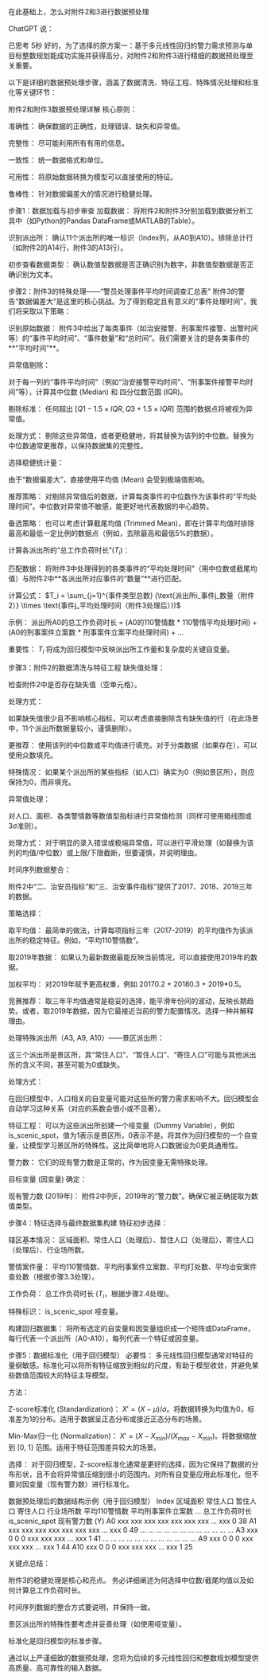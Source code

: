 

在此基础上，怎么对附件2和3进行数据预处理

ChatGPT 说：

已思考 5秒
好的，为了选择的原方案一：基于多元线性回归的警力需求预测与单目标整数规划能成功实施并获得高分，对附件2和附件3进行精细的数据预处理至关重要。

以下是详细的数据预处理步骤，涵盖了数据清洗、特征工程、特殊情况处理和标准化等关键环节：

附件2和附件3数据预处理详解
核心原则：

准确性： 确保数据的正确性，处理错误、缺失和异常值。

完整性： 尽可能利用所有有用的信息。

一致性： 统一数据格式和单位。

可用性： 将原始数据转换为模型可以直接使用的特征。

鲁棒性： 针对数据偏差大的情况进行稳健处理。

步骤1：数据加载与初步审查
加载数据： 将附件2和附件3分别加载到数据分析工具中（如Python的Pandas DataFrame或MATLAB的Table）。

识别派出所： 确认11个派出所的唯一标识（Index列，从A0到A10）。排除总计行（如附件2的A14行，附件3的A13行）。

初步查看数据类型： 确认数值型数据是否正确识别为数字，非数值型数据是否正确识别为文本。

步骤2：附件3的特殊处理——“警员处理事件平均时间调查汇总表”
附件3的警告“数据偏差大”是这里的核心挑战。为了得到稳定且有意义的“事件处理时间”，我们将采取以下策略：

识别原始数据： 附件3中给出了每类事件（如治安接警、刑事案件接警、出警时间等）的“事件平均时间”、“事件数量”和“总时间”。我们需要关注的是各类事件的**“平均时间”**。

异常值剔除：

对于每一列的“事件平均时间”（例如“治安接警平均时间”、“刑事案件接警平均时间”等），计算其中位数 (Median) 和 四分位数范围 (IQR)。

剔除标准： 任何超出 $[Q1 - 1.5 \times IQR, Q3 + 1.5 \times IQR]$ 范围的数据点将被视为异常值。

处理方式： 剔除这些异常值，或者更稳健地，将其替换为该列的中位数。替换为中位数通常更推荐，以保持数据集的完整性。

选择稳健统计量：

由于“数据偏差大”，直接使用平均值 (Mean) 会受到极端值影响。

推荐策略： 对剔除异常值后的数据，计算每类事件的中位数作为该事件的“平均处理时间”。中位数对异常值不敏感，能更好地代表数据的中心趋势。

备选策略： 也可以考虑计算截尾均值 (Trimmed Mean)，即在计算平均值时排除最高和最低一定比例的数据点（例如，去除最高和最低5%的数据）。

计算各派出所的“总工作负荷时长”($T_i$)：

匹配数据： 将附件3中处理得到的各类事件的“平均处理时间”（用中位数或截尾均值）与附件2中**各派出所对应事件的“数量”**进行匹配。

计算公式：
$T_i = \sum_{j=1}^{事件类型总数} (\text{派出所i_事件j_数量（附件2）} \times \text{事件j_平均处理时间（附件3处理后）})$

示例： 派出所A0的总工作负荷时长 = (A0的110警情数 * 110警情平均处理时间) + (A0的刑事案件立案数 * 刑事案件立案平均处理时间) + ...

重要性： $T_i$ 将成为回归模型中反映派出所工作量和复杂度的关键自变量。

步骤3：附件2的数据清洗与特征工程
缺失值处理：

检查附件2中是否存在缺失值（空单元格）。

处理方式：

如果缺失值很少且不影响核心指标，可以考虑直接删除含有缺失值的行（在此场景中，11个派出所数据量较小，谨慎删除）。

更推荐： 使用该列的中位数或平均值进行填充。对于分类数据（如果存在），可以使用众数填充。

特殊情况： 如果某个派出所的某些指标（如人口）确实为0（例如景区所），则应保持为0，而非填充。

异常值处理：

对人口、面积、各类警情数等数值型指标进行异常值检测（同样可使用箱线图或3$\sigma$准则）。

处理方式： 对于明显的录入错误或极端异常值，可以进行平滑处理（如替换为该列的均值/中位数）或上限/下限截断，但要谨慎，并说明理由。

时间序列数据整合：

附件2中“二、治安员指标”和“三、治安事件指标”提供了2017、2018、2019三年的数据。

策略选择：

取平均值： 最简单的做法，计算每项指标三年（2017-2019）的平均值作为该派出所的稳定特征。例如，“平均110警情数”。

取2019年数据： 如果认为最新数据最能反映当前情况，可以直接使用2019年的数据。

加权平均： 对2019年赋予更高权重，例如 20170.2 + 20180.3 + 2019*0.5。

竞赛推荐： 取三年平均值通常是稳妥的选择，能平滑年份间的波动，反映长期趋势。或者，取2019年数据，因为它最接近当前的警力配置情况。选择一种并解释理由。

处理特殊派出所（A3, A9, A10）——景区派出所：

这三个派出所是景区所，其“常住人口”、“暂住人口”、“寄住人口”可能与其他派出所的含义不同，甚至可能为0或缺失。

处理方式：

在回归模型中，人口相关的自变量可能对这些所的警力需求影响不大。回归模型会自动学习这种关系（对应的系数会很小或不显著）。

特征工程： 可以为这些派出所创建一个哑变量（Dummy Variable），例如is_scenic_spot，值为1表示是景区所，0表示不是。将其作为回归模型的一个自变量，让模型学习景区所的特殊性。这比简单地将人口数据设为0更具通用性。

警力数： 它们的现有警力数是正常的，作为因变量无需特殊处理。

目标变量 (因变量) 确定：

现有警力数 (2019年)： 附件2中列E，2019年的“警力数”。确保它被正确提取为数值类型。

步骤4：特征选择与最终数据集构建
特征初步选择：

辖区基本情况： 区域面积、常住人口（处理后）、暂住人口（处理后）、寄住人口（处理后）、行业场所数。

警情案件量： 平均110警情数、平均刑事案件立案数、平均打处数、平均治安案件查处数（根据步骤3.3处理）。

工作负荷： 总工作负荷时长 ($T_i$，根据步骤2.4处理)。

特殊标识： is_scenic_spot 哑变量。

构建回归数据集： 将所有选定的自变量和因变量组织成一个矩阵或DataFrame，每行代表一个派出所（A0-A10），每列代表一个特征或因变量。

步骤5：数据标准化（用于回归模型）
必要性： 多元线性回归模型通常对特征的量纲敏感。标准化可以将所有特征缩放到相似的尺度，有助于模型收敛，并避免某些数值范围较大的特征主导模型。

方法：

Z-score标准化 (Standardization)： $X' = (X - \mu) / \sigma$。将数据转换为均值为0，标准差为1的分布。适用于数据呈正态分布或接近正态分布的场景。

Min-Max归一化 (Normalization)： $X' = (X - X_{min}) / (X_{max} - X_{min})$。将数据缩放到 [0, 1] 范围。适用于特征范围差异较大的场景。

选择： 对于回归模型，Z-score标准化通常是更好的选择，因为它保持了数据的分布形状，且不会将异常值压缩到很小的范围内。对所有自变量应用此标准化，但不要对因变量（现有警力数）进行标准化。

数据预处理后的数据结构示例（用于回归模型）
Index	区域面积	常住人口	暂住人口	寄住人口	行业场所数	平均110警情数	平均刑事案件立案数	...	总工作负荷时长	is_scenic_spot	现有警力数 (Y)
A0	xxx	xxx	xxx	xxx	xxx	xxx	xxx	...	xxx	0	38
A1	xxx	xxx	xxx	xxx	xxx	xxx	xxx	...	xxx	0	49
...	...	...	...	...	...	...	...	...	...	...	...
A3	xxx	0	0	0	xxx	xxx	xxx	...	xxx	1	41
...	...	...	...	...	...	...	...	...	...	...	...
A9	xxx	0	0	0	xxx	xxx	xxx	...	xxx	1	44
A10	xxx	0	0	0	xxx	xxx	xxx	...	xxx	1	25

关键点总结：

附件3的稳健处理是核心和亮点。 务必详细阐述为何选择中位数/截尾均值以及如何计算总工作负荷时长。

时间序列数据的整合方式要说明，并保持一致。

景区派出所的特殊性要考虑并妥善处理（如使用哑变量）。

标准化是回归模型的标准步骤。

通过以上严谨细致的数据预处理，您将为后续的多元线性回归和整数规划模型提供高质量、高可靠性的输入数据。
